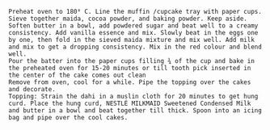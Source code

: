     Preheat oven to 180⁰ C. Line the muffin /cupcake tray with paper cups.
    Sieve together maida, cocoa powder, and baking powder. Keep aside.
    Soften butter in a bowl, add powdered sugar and beat well to a creamy consistency. Add vanilla essence and mix. Slowly beat in the eggs one by one, then fold in the sieved maida mixture and mix well. Add milk and mix to get a dropping consistency. Mix in the red colour and blend well.
    Pour the batter into the paper cups filling ¾ of the cup and bake in the preheated oven for 15-20 minutes or till tooth pick inserted in the center of the cake comes out clean
    Remove from oven, cool for a while. Pipe the topping over the cakes and decorate.
    Topping: Strain the dahi in a muslin cloth for 20 minutes to get hung curd. Place the hung curd, NESTLÉ MILKMAID Sweetened Condensed Milk and butter in a bowl and beat together till thick. Spoon into an icing bag and pipe over the cool cakes.